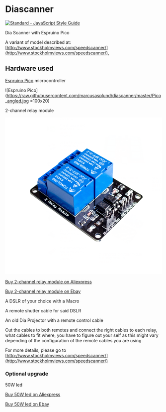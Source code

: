 # Diascanner
[![Standard - JavaScript Style Guide](https://cdn.rawgit.com/feross/standard/master/badge.svg)](https://github.com/feross/standard)

Dia Scanner with Espruino Pico

A variant of model described at: [http://www.stockholmviews.com/speedscanner/](http://www.stockholmviews.com/speedscanner/),

## Hardware used

[Espruino Pico](http://www.espruino.com/Pico) microcontroller

![Espruino Pico](https://raw.githubusercontent.com/marcusasplund/diascanner/master/Pico_angled.jpg =100x20)

2-channel relay module

![2-channel relay module](https://raw.githubusercontent.com/marcusasplund/diascanner/master/relay.jpg)

[Buy 2-channel relay module on Aliexpress](https://www.aliexpress.com/wholesale?SearchText=2-channel+relay+module)

[Buy 2-channel relay module on Ebay](http://www.ebay.com/sch/i.html?_nkw=2+channel+relay+module)

A DSLR of your choice with a Macro

A remote shutter cable for said DSLR

An old Dia Projector with a remote control cable

Cut the cables to both remotes and connect the right cables to each relay,
what cables to fit where, you have to figure out your self as this might vary depending of
the configuration of the remote cables you are using

For more details, please go to [http://www.stockholmviews.com/speedscanner/](http://www.stockholmviews.com/speedscanner/)

### Optional upgrade
50W led

[Buy 50W led on Aliexpress](https://www.aliexpress.com/wholesale?SearchText=50w+led+chip)

[Buy 50W led on Ebay](http://www.ebay.com/sch/i.html?_nkw=50w+led+chip)
